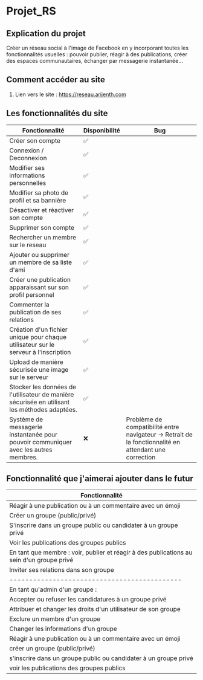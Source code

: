 
# Projet_RS

## Explication du projet

Créer un réseau social à l'image de Facebook en y incorporant toutes les
fonctionnalités usuelles : pouvoir publier, réagir à des publications, créer des espaces
communautaires, échanger par messagerie instantanée...

## Comment accéder au site

1. Lien vers le site : https://reseau.arijenth.com


## Les fonctionnalités du site

| Fonctionnalité             | Disponibilité | Bug                                   | 
| ------------------- | -- | ---------------------------------------- | 
| Créer son compte       | ✅ |  |
| Connexion / Deconnexion                                                            | ✅             | |
| Modifier ses informations personnelles                                                   | ✅             | |
| Modifier sa photo de profil et sa bannière                                                                  | ✅             | |               
| Désactiver et réactiver son compte       | ✅             | |                 
| Supprimer son compte | ✅             | |
| Rechercher un membre sur le reseau                | ✅             |  |               
| Ajouter ou supprimer un membre de sa liste d'ami               | ✅             |  |
| Créer une publication apparaissant sur son profil personnel                                                                        | ✅             | |
| Commenter la publication de ses relations                                                            | ✅             | |
| Création d'un fichier unique pour chaque utilisateur sur le serveur à l'inscription                   | ✅             | |
| Upload de manière sécurisée une image sur le serveur                                                  | ✅             | |
| Stocker les données de l'utilisateur de manière sécurisée en utilisant les méthodes adaptées.                                          | ✅             | |
| Système de messagerie instantanée pour pouvoir communiquer avec les autres membres.                                          | ❌             | Problème de compatibilité entre navigateur -> Retrait de la fonctionnalité en attendant une correction|


## Fonctionnalité que j'aimerai ajouter dans le futur

| Fonctionnalité             | 
| ------------------- |
| Réagir à une publication ou à un commentaire avec un émoji       |
|  Créer un groupe (public/privé)                                                            |
|  S'inscrire dans un groupe public ou candidater à un groupe privé                                                   |
| Voir les publications des groupes publics                                                                  |
| En tant que membre :  voir, publier et réagir à des publications au sein d'un groupe privé       |
|  Inviter ses relations dans son groupe                                                            |
| --------------------------------------------                       |
| En tant qu'admin d'un groupe :                                                                  |
| Accepter ou refuser les candidatures à un groupe privé       |
|  Attribuer et changer les droits d'un utilisateur de son groupe                                                            |
|  Exclure un membre d'un groupe                                                   |
|  Changer les informations d'un groupe                                                                 |
| Réagir à une publication ou à un commentaire avec un émoji       |
|  créer un groupe (public/privé)                                                            |
|  s'inscrire dans un groupe public ou candidater à un groupe privé                                                   |
|  voir les publications des groupes publics                                                                  |

